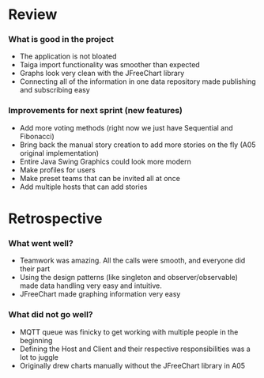 # Review
### What is good in the project 
- The application is not bloated 
- Taiga import functionality was smoother than expected
- Graphs look very clean with the JFreeChart library
- Connecting all of the information in one data repository made publishing and subscribing easy

### Improvements for next sprint (new features)
- Add more voting methods (right now we just have Sequential and Fibonacci)
- Bring back the manual story creation to add more stories on the fly (A05 original implementation)
- Entire Java Swing Graphics could look more modern
- Make profiles for users
- Make preset teams that can be invited all at once
- Add multiple hosts that can add stories

# Retrospective
### What went well?
- Teamwork was amazing. All the calls were smooth, and everyone did their part
- Using the design patterns (like singleton and observer/observable) made data handling very easy and intuitive.
- JFreeChart made graphing information very easy

### What did not go well?
- MQTT queue was finicky to get working with multiple people in the beginning
- Defining the Host and Client and their respective responsibilities was a lot to juggle
- Originally drew charts manually without the JFreeChart library in A05

